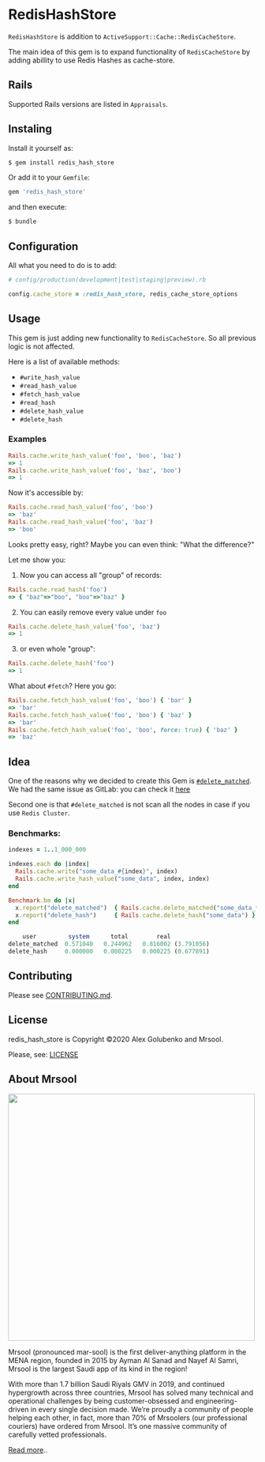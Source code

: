 # RedisHashStore
`RedisHashStore` is addition to `ActiveSupport::Cache::RedisCacheStore`.

The main idea of this gem is to expand functionality of `RedisCacheStore` by adding abillity to use Redis Hashes as cache-store.

## Rails
Supported Rails versions are listed in `Appraisals`. 
## Instaling
Install it yourself as:
```bash
$ gem install redis_hash_store
```
Or add it to your `Gemfile`:
```ruby
gem 'redis_hash_store'
```
and then execute:
```bash
$ bundle
```

## Configuration
All what you need to do is to add:
```ruby
# config/production(development|test|staging|preview).rb

config.cache_store = :redis_hash_store, redis_cache_store_options
```

## Usage
This gem is just adding new functionality to `RedisCacheStore`.
So all previous logic is not affected.

Here is a list of available methods:

* `#write_hash_value`
* `#read_hash_value`
* `#fetch_hash_value`
* `#read_hash`
* `#delete_hash_value`
* `#delete_hash`

### Examples

```ruby
Rails.cache.write_hash_value('foo', 'boo', 'baz')
=> 1
Rails.cache.write_hash_value('foo', 'baz', 'boo')
=> 1
```

Now it's accessible by:

```ruby
Rails.cache.read_hash_value('foo', 'boo')
=> 'baz'
Rails.cache.read_hash_value('foo', 'baz')
=> 'boo'
```

Looks pretty easy, right? Maybe you can even think: "What the difference?"

Let me show you:

1. Now you can access all "group" of records:
```ruby
Rails.cache.read_hash('foo')
=> { "baz"=>"boo", "boo"=>"baz" }
```
2. You can easily remove every value under `foo`
```ruby
Rails.cache.delete_hash_value('foo', 'baz')
=> 1
```
3. or even whole "group":
```ruby
Rails.cache.delete_hash('foo')
=> 1
```

What about `#fetch`?
Here you go:
```ruby
Rails.cache.fetch_hash_value('foo', 'boo') { 'bar' }
=> 'bar'
Rails.cache.fetch_hash_value('foo', 'boo') { 'baz' }
=> 'bar'
Rails.cache.fetch_hash_value('foo', 'boo', force: true) { 'baz' }
=> 'baz'
```

## Idea
One of the reasons why we decided to create this Gem is [`#delete_matched`](https://apidock.com/rails/ActiveSupport/Cache/Store/delete_matched).
We had the same issue as GitLab: you can check it [here](https://gitlab.com/gitlab-org/gitlab/-/issues/201808)

Second one is that `#delete_matched` is not scan all the nodes in case if you use `Redis Cluster`.

### Benchmarks:
```ruby
indexes = 1..1_000_000

indexes.each do |index|
  Rails.cache.write("some_data_#{index}", index)
  Rails.cache.write_hash_value("some_data", index, index)
end

Benchmark.bm do |x|
  x.report("delete_matched")  { Rails.cache.delete_matched("some_data_*") }
  x.report("delete_hash")     { Rails.cache.delete_hash("some_data") }
end

    user         system      total        real
delete_matched  0.571040   0.244962   0.816002 (3.791056)
delete_hash     0.000000   0.000225   0.000225 (0.677891)
```

## Contributing
Please see [CONTRIBUTING.md](https://github.com/mrsool/redis_hash_store/blob/master/CONTRIBUTING.md).

## License
redis_hash_store is Copyright ©2020 Alex Golubenko and Mrsool.

Please, see: [LICENSE](https://github.com/mrsool/redis_hash_store/blob/master/LICENSE)

## About Mrsool
<img src="https://miro.medium.com/max/2000/1*SRVN-sOkDz1if2YtezsCSQ.png" width="500">

Mrsool (pronounced mar-sool) is the first deliver-anything platform in the MENA region, founded in 2015 by Ayman Al Sanad and Nayef Al Samri, Mrsool is the largest Saudi app of its kind in the region!

With more than 1.7 billion Saudi Riyals GMV in 2019, and continued hypergrowth across three countries, Mrsool has solved many technical and operational challenges by being customer-obsessed and engineering-driven in every single decision made.
We’re proudly a community of people helping each other, in fact, more than 70% of Mrsoolers (our professional couriers) have ordered from Mrsool. It’s one massive community of carefully vetted professionals.

[Read more](https://medium.com/mrsool/mrsool-the-super-app-with-super-powers-423c3037d31a)..

